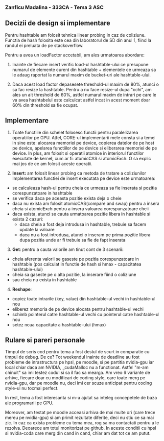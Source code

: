 ### Zanficu Madalina - 333CA - Tema 3 ASC

## Decizii de design si implementare
Pentru hashtable am folosit tehnica linear probing in caz de coliziune.
Functia de hash folosita este cea din laboratorul de SD din anul 1,
fiind la randul ei preluata de pe stackoverflow.

Pentru a avea un loadFactor accetabil, am ales urmatoarea abordare:
1. Inainte de fiecare insert verific load-ul hashtable-ului ce presupune
numarul de elemente curent din hashtable + elementele ce urmeaza sa le adaug
raportat la numarul maxim de bucket-uri ale hashtable-ului.

2. Daca acest load factor depasesete threshold-ul maxim de 80%,
atunci o sa fac resize la hashtable.
Pentru a nu face resize-ul dupa "ochi", am ales un alt threshold de 60%, 
astfel numarul maxim de intrari pe care le va avea hashtabelul este calculcat 
astfel incat in acest moment doar 60% din threshold sa fie ocupat.


## Implementare

1. Toate functiile din schelet folosesc functii pentru paralelizarea 
operatiilor pe GPU. 
Atfel, CORE-ul implementarii mele consta si a temei in sine este: 
alocarea memoriei pe device, copierea datelor de pe host pe device, 
apelarea functiilor de pe device si eliberarea memoriei de pe device.
In plus, am folosit si operatii atomice in interiorul functilor executate 
de kernel, cum ar fi: atomicCAS si atomicExch. O sa explic mai jos de ce am 
folosit aceste operatii.

2. **Insert:** am folosit linear probing ca metoda de tratare a coliziunilor
Implementarea functiei de insert executata pe device este urmatoarea:
- se calculeaza hash-ul pentru cheia ce urmeaza sa fie inserata 
si pozitia corespunzatoare in hashtable
- se verifica daca pe aceasta pozitie exista deja o cheie
- daca nu exista am folosit atomicCAS(compare and swap) pentru a insera cheia
si atomicExch pentru a insera valoarea corespunzatoare cheii
- daca exista, atunci se cauta urmatoarea pozitie libera in hashtable si exista 2 cazuri:
    - daca cheia a fost deja introdusa in hashtable, 
    trebuie sa facem update la valoare
    - daca nu a fost introdusa, atunci o inseram pe prima pozitie 
    libera dupa pozitia unde ar fi trebuie sa fie de fapt inserata

3. **Get**: pentru a cauta valorile am tinut cont de 3 scenarii:
- cheia aferenta valorii se gaseste pe pozitia corespunzatoare in hashtable 
(pos calculat in functie de hash si hmax - capacitatea hashtable-ului)
- cheia sa gaseste pe o alta pozitie, la inserare fiind o coliziune
- sau cheia nu exista in hashtable


4. **Reshape**: 
- copiez toate intrarile (key, value) din hashtable-ul vechi in hashtable-ul nou
- eliberez memoria de pe device alocata pentru hashtable-ul vechi
- schimb pointerul catre hashtable-ul vechi cu pointerul catre hashtable-ul nou
- setez noua capacitate a hashtable-ului (hmax)


## Rulare si pareri personale
Timpul de scris cod pentru tema a fost destul de scurt in comparatie 
cu timpul de debug. De ce? 
Tot weekendul inainte de deadline au fost probleme de inrastructura pe 
hpsl, pe moodle, si pe partitia nvidia-gpu iar local chiar daca am NVIDIA,
 _cudaMalloc nu a functionat.
Astfel "m-am chinuit" sa imi testez codul si sa il fac sa mearga.
Am vreo 6 variante de arhive, fiecare doar cu modificari de coding style, 
care toate merg pe nvidia-gpu, dar pe moodle nu, deci imi cer scuze anticipat 
pentru coding style-ul nu tocmai perfect.

In rest, tema a fost interesanta si m-a ajutat sa inteleg concepetele 
de baza ale programarii pe GPU.

Moreover, am testat pe moodle acceasi arhiva de mai multe ori 
(care trece mereu pe nvidia-gpu) 
si am primit rezultate diferite, deci nu stiu ce sa mai zic.
In caz ca exista probleme cu tema mea, rog sa ma contactati pentru a le rezolva.
Deoarece am totul monitorizat pe github. In aceste conditii cu hpsl si nvidia-coda 
care merg din cand in cand, chiar am dat tot ce am putut.
